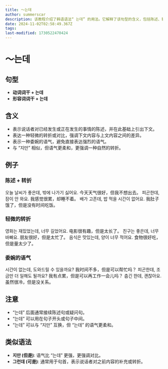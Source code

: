 ```yaml
---
title: 〜는데
author: summerscar
description: 该教程介绍了韩语语法“ 는데” 的用法。它解释了该句型的含义，包括陈述、转折、委婉语气，并提供了例句。此外，还对比了类似语法“지만” 和 “그런데”。
date: 2024-11-02T02:58:49.367Z
tags:
last-modified: 1730522470424
---
```


# 〜는데

## 句型

- **动词词干 + 는데**
- **形容词词干 + 는데**

## 含义

- 表示说话者对已经发生或正在发生的事情的陈述，并在此基础上引出下文。
- 表达一种轻微的转折或对比，强调下文内容与上文内容之间的差异。
- 表示一种委婉的语气，避免直接表达强烈的语气。
- 与 “지만” 相似，但语气更柔和，更强调一种自然的转折。

## 例子

### 陈述 + 转折

<Speak>오늘 날씨가 좋은데, 밖에 나가기 싫어요.</Speak>  今天天气很好，但我不想出去。
<Speak>피곤한데, 잠이 안 와요.</Speak>  我感觉很累，却睡不着。
<Speak>배가 고픈데, 밥 먹을 시간이 없어요.</Speak>  我肚子饿了，但是没有时间吃饭。

### 轻微的转折

<Speak>영화는 재밌었는데, 너무 길었어요.</Speak>  电影很有趣，但是太长了。
<Speak>친구는 좋은데, 너무 바빠요.</Speak>  朋友很好，但是太忙了。
<Speak>음식은 맛있는데, 양이 너무 적어요.</Speak>  食物很好吃，但是量太少了。

### 委婉的语气

<Speak>시간이 없는데, 도와드릴 수 있을까요?</Speak>  我时间不多，但是可以帮忙吗？
<Speak>피곤한데, 조금만 더 일해도 될까요?</Speak>  我有点累，但是可以再工作一会儿吗？
<Speak>춥긴 한데, 괜찮아요.</Speak>  虽然很冷，但是没关系。

## 注意

- “는데” 后面通常接续陈述句或疑问句。
- “는데” 可以用在句子开头或句子中间。
- “는데” 可以与 “지만” 互换，但 “는데” 的语气更柔和。

## 类似语法

- **지만 (但是)**:  语气比 “는데” 更强，更强调对比。
- **그런데 (可是)**:  通常用于句首，表示说话者对之前内容的补充或转折。
